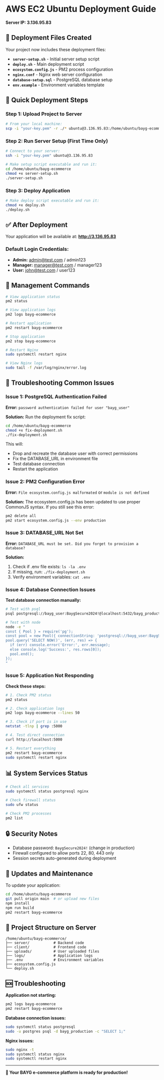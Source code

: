 # AWS EC2 Ubuntu Deployment Guide
**Server IP: 3.136.95.83**

## 📁 Deployment Files Created

Your project now includes these deployment files:

- **`server-setup.sh`** - Initial server setup script
- **`deploy.sh`** - Main deployment script  
- **`ecosystem.config.js`** - PM2 process configuration
- **`nginx.conf`** - Nginx web server configuration
- **`database-setup.sql`** - PostgreSQL database setup
- **`env.example`** - Environment variables template

## 🚀 Quick Deployment Steps

### Step 1: Upload Project to Server
```bash
# From your local machine:
scp -i "your-key.pem" -r ./* ubuntu@3.136.95.83:/home/ubuntu/bayg-ecommerce/
```

### Step 2: Run Server Setup (First Time Only)
```bash
# Connect to your server:
ssh -i "your-key.pem" ubuntu@3.136.95.83

# Make setup script executable and run it:
cd /home/ubuntu/bayg-ecommerce
chmod +x server-setup.sh
./server-setup.sh
```

### Step 3: Deploy Application
```bash
# Make deploy script executable and run it:
chmod +x deploy.sh
./deploy.sh
```

## ✅ After Deployment

Your application will be available at: **http://3.136.95.83**

### Default Login Credentials:
- **Admin:** admin@test.com / admin123
- **Manager:** manager@test.com / manager123  
- **User:** john@test.com / user123

## 🔧 Management Commands

```bash
# View application status
pm2 status

# View application logs
pm2 logs bayg-ecommerce

# Restart application
pm2 restart bayg-ecommerce

# Stop application
pm2 stop bayg-ecommerce

# Restart Nginx
sudo systemctl restart nginx

# View Nginx logs
sudo tail -f /var/log/nginx/error.log
```

## 🚨 Troubleshooting Common Issues

### Issue 1: PostgreSQL Authentication Failed
**Error:** `password authentication failed for user "bayg_user"`

**Solution:** Run the deployment fix script:
```bash
cd /home/ubuntu/bayg-ecommerce
chmod +x fix-deployment.sh
./fix-deployment.sh
```

This will:
- Drop and recreate the database user with correct permissions
- Fix the DATABASE_URL in environment file
- Test database connection
- Restart the application

### Issue 2: PM2 Configuration Error
**Error:** `File ecosystem.config.js malformated` or `module is not defined`

**Solution:** The ecosystem.config.js has been updated to use proper CommonJS syntax. If you still see this error:
```bash
pm2 delete all
pm2 start ecosystem.config.js --env production
```

### Issue 3: DATABASE_URL Not Set
**Error:** `DATABASE_URL must be set. Did you forget to provision a database?`

**Solution:** 
1. Check if .env file exists: `ls -la .env`
2. If missing, run: `./fix-deployment.sh`
3. Verify environment variables: `cat .env`

### Issue 4: Database Connection Issues
**Test database connection manually:**
```bash
# Test with psql
psql postgresql://bayg_user:BaygSecure2024!@localhost:5432/bayg_production

# Test with node
node -e "
const { Pool } = require('pg');
const pool = new Pool({ connectionString: 'postgresql://bayg_user:BaygSecure2024!@localhost:5432/bayg_production' });
pool.query('SELECT NOW()', (err, res) => {
  if (err) console.error('Error:', err.message);
  else console.log('Success:', res.rows[0]);
  pool.end();
});
"
```

### Issue 5: Application Not Responding
**Check these steps:**
```bash
# 1. Check PM2 status
pm2 status

# 2. Check application logs
pm2 logs bayg-ecommerce --lines 50

# 3. Check if port is in use
netstat -tlnp | grep :5000

# 4. Test direct connection
curl http://localhost:5000

# 5. Restart everything
pm2 restart bayg-ecommerce
sudo systemctl restart nginx
```

## 📊 System Services Status

```bash
# Check all services
sudo systemctl status postgresql nginx

# Check firewall status
sudo ufw status

# Check PM2 processes
pm2 list
```

## 🔒 Security Notes

- Database password: `BaygSecure2024!` (change in production)
- Firewall configured to allow ports 22, 80, 443 only
- Session secrets auto-generated during deployment

## 🔄 Updates and Maintenance

To update your application:
```bash
cd /home/ubuntu/bayg-ecommerce
git pull origin main  # or upload new files
npm install
npm run build
pm2 restart bayg-ecommerce
```

## 📁 Project Structure on Server

```
/home/ubuntu/bayg-ecommerce/
├── server/           # Backend code
├── client/           # Frontend code  
├── uploads/          # User uploaded files
├── logs/             # Application logs
├── .env              # Environment variables
├── ecosystem.config.js
└── deploy.sh
```

## 🆘 Troubleshooting

**Application not starting:**
```bash
pm2 logs bayg-ecommerce
pm2 restart bayg-ecommerce
```

**Database connection issues:**
```bash
sudo systemctl status postgresql
sudo -u postgres psql -d bayg_production -c "SELECT 1;"
```

**Nginx issues:**
```bash
sudo nginx -t
sudo systemctl status nginx
sudo systemctl restart nginx
```

---

**🎉 Your BAYG e-commerce platform is ready for production!**